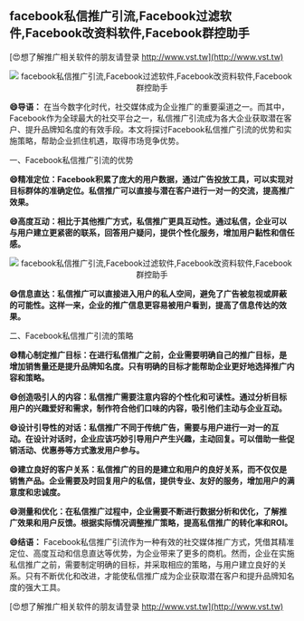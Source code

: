 ## **facebook私信推广引流,Facebook过滤软件,Facebook改资料软件,Facebook群控助手**

[😍想了解推广相关软件的朋友请登录 http://www.vst.tw](http://www.vst.tw)

 <center><img src="https://vst.tw/MP4/tuiguang/png/2.png" alt="facebook私信推广引流,Facebook过滤软件,Facebook改资料软件,Facebook群控助手"></center>

**😄导语：**
在当今数字化时代，社交媒体成为企业推广的重要渠道之一。而其中，Facebook作为全球最大的社交平台之一，私信推广引流成为各大企业获取潜在客户、提升品牌知名度的有效手段。本文将探讨Facebook私信推广引流的优势和实施策略，帮助企业抓住机遇，取得市场竞争优势。

一、Facebook私信推广引流的优势

**😄精准定位：Facebook积累了庞大的用户数据，通过广告投放工具，可以实现对目标群体的准确定位。私信推广可以直接与潜在客户进行一对一的交流，提高推广效果。**

**😄高度互动：相比于其他推广方式，私信推广更具互动性。通过私信，企业可以与用户建立更紧密的联系，回答用户疑问，提供个性化服务，增加用户黏性和信任感。**

 <center><img src="https://vst.tw/MP4/tuiguang/png/5.png" alt="facebook私信推广引流,Facebook过滤软件,Facebook改资料软件,Facebook群控助手"></center>

**😄信息直达：私信推广可以直接进入用户的私人空间，避免了广告被忽视或屏蔽的可能性。这样一来，企业的推广信息更容易被用户看到，提高了信息传达的效果。**

二、Facebook私信推广引流的策略

**😄精心制定推广目标：在进行私信推广之前，企业需要明确自己的推广目标，是增加销售量还是提升品牌知名度。只有明确的目标才能帮助企业更好地选择推广内容和策略。**

**😄创造吸引人的内容：私信推广需要注意内容的个性化和可读性。通过分析目标用户的兴趣爱好和需求，制作符合他们口味的内容，吸引他们主动与企业互动。**

**😄设计引导性的对话：私信推广不同于传统广告，需要与用户进行一对一的互动。在设计对话时，企业应该巧妙引导用户产生兴趣，主动回复。可以借助一些促销活动、优惠券等方式激发用户参与。**

**😄建立良好的客户关系：私信推广的目的是建立和用户的良好关系，而不仅仅是销售产品。企业需要及时回复用户的私信，提供专业、友好的服务，增加用户的满意度和忠诚度。**

**😄测量和优化：在私信推广过程中，企业需要不断进行数据分析和优化，了解推广效果和用户反馈。根据实际情况调整推广策略，提高私信推广的转化率和ROI。**

**😄结语：**
Facebook私信推广引流作为一种有效的社交媒体推广方式，凭借其精准定位、高度互动和信息直达等优势，为企业带来了更多的商机。然而，企业在实施私信推广之前，需要制定明确的目标，并采取相应的策略，与用户建立良好的关系。只有不断优化和改进，才能使私信推广成为企业获取潜在客户和提升品牌知名度的强大工具。

[😍想了解推广相关软件的朋友请登录 http://www.vst.tw](http://www.vst.tw)



